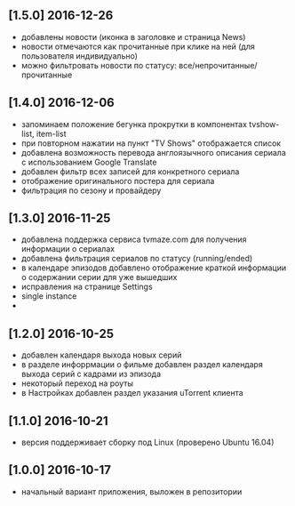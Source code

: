 ## [1.5.0] 2016-12-26

+   добавлены новости (иконка в заголовке и страница News)
+   новости отмечаются как прочитанные при клике на ней (для пользователя индивидуально)
+   можно фильтровать новости по статусу: все/непрочитанные/прочитанные

## [1.4.0] 2016-12-06

+   запоминаем положение бегунка прокрутки в компонентах tvshow-list, item-list
+   при повторном нажатии на пункт "TV Shows" отображается список 
+   добавлена возможность перевода англоязычного описания сериала с использованием Google Translate
+   добавлен фильтр всех записей для конкретного сериала
+   отображение оригинального постера для сериала 
+   фильтрация по сезону и провайдеру

## [1.3.0] 2016-11-25

+   добавлена поддержка сервиса tvmaze.com для получения информации о сериалах
+   добавлена фильтрация сериалов по статусу (running/ended)
+   в календаре эпизодов добавлено отображение краткой информации о содержании серии для уже вышедших
+   исправления на странице Settings
+   single instance
+    

## [1.2.0] 2016-10-25

+   добавлен календаря выхода новых серий
+   в разделе инфоррмации о фильме добавлен раздел календаря выхода серий с кадрами из эпизода
+   некоторый переход на роуты
+   в Настройках добавлен раздел указания uTorrent клиента

## [1.1.0] 2016-10-21

+   версия поддерживает сборку под Linux (проверено Ubuntu 16.04) 

## [1.0.0] 2016-10-17

+   начальный вариант приложения, выложен в репозитории